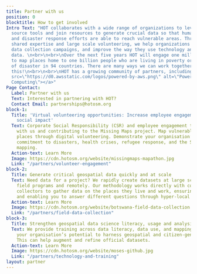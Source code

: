 ```yaml
---
title: Partner with us
position: 0
blocktitle: How to get involved
Intro Text: "HOT collaborates with a wide range of organizations to leverage open
  source tools and join resources to generate crucial data so that humanitarian work
  and disaster response efforts are able to reach vulnerable areas. Through training,
  shared expertise and large scale volunteering, we help organizations run rapid field
  data collection campaigns, and improve the way they use technology and open map
  data. \n<br>\n<br>\nOver the next five years HOT will engage one million volunteers
  to map places home to one billion people who are living in poverty or at high risk
  of disaster in 94 countries. There are many ways we can work together to achieve
  this!\n<br>\n<br>\nHOT has a growing community of partners, including:\n<a href=\"https://aws.amazon.com/what-is-cloud-computing\"><img
  src=\"https://d0.awsstatic.com/logos/powered-by-aws.png\" alt=\"Powered by AWS Cloud
  Computing\"></a>"
Page Contact:
  Label: Partner with us
  Text: Interested in partnering with HOT?
  Contact Email: partnerships@hotosm.org
block-1:
  Title: 'Virtual volunteering opportunities: Increase employee engagement and drive
    social impact'
  Text: Corporate Social Responsibility (CSR) and employee engagement through volunteering
    with us and contributing to the Missing Maps project. Map vulnerable unmapped
    places through digital volunteering. Demonstrate your organisation’s values and
    commitment to disasters, health crises, refugee response, and the SDGs through
    mapping.
  Action-text: Learn More
  Image: https://cdn.hotosm.org/website/missingmaps-mapathon.jpg
  Link: "/partners/volunteer-engagement"
block-2:
  Title: Generate critical geospatial data quickly and at scale
  Text: Need data for a project? We rapidly create datasets at large scale, both in
    field programs and remotely. Our methodology works directly with community data
    collectors to gather data on the places they live and work, ensuring data accuracy,
    and enabling you to answer different questions through hyper-local knowledge.
  Action-text: Learn More
  Image: https://cdn.hotosm.org/website/botswana-field-data-collection.jpg
  Link: "/partners/field-data-collection"
block-3:
  Title: Strengthen geospatial data science literacy, usage and analysis
  Text: We provide training across data literacy, data use, and mapping, to strengthen
    your organisation’s potential to harness geospatial and citizen-generated data.
    This can help augment and refine official datasets.
  Action-text: Learn More
  Image: https://cdn.hotosm.org/website/moses-github.jpg
  Link: "/partners/technology-and-training"
layout: partner
---
```


